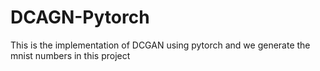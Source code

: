 # DCAGN-Pytorch
This is the implementation of DCGAN using pytorch and we generate the mnist numbers in this project 